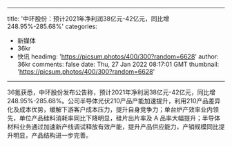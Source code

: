 
---
title: '中环股份：预计2021年净利润38亿元-42亿元，同比增248.95%-285.68%'
categories: 
 - 新媒体
 - 36kr
 - 快讯
headimg: 'https://picsum.photos/400/300?random=6628'
author: 36kr
comments: false
date: Thu, 27 Jan 2022 08:17:01 GMT
thumbnail: 'https://picsum.photos/400/300?random=6628'
---

<div>   
36氪获悉，中环股份发布公告称，预计2021年净利润38亿元-42亿元，同比增248.95%-285.68%。公司半导体光伏210产品产能加速提升，利用210产品差异化及成本优势，缓解下游客户成本压力，提升自身竞争力；单台炉产效率业内领先，单位产品硅料消耗率同比下降明显，硅片出片率及 A 品率大幅提升；半导体材料业务通过加速新产线调试释放有效产能，提升产品供应能力，产销规模同比提升明显，产品结构进一步完善。  
</div>
            